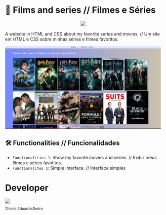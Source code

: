# 🎥 Films and series // Filmes e Séries
<p align="center">
<img loading="lazy" src="http://img.shields.io/static/v1?label=STATUS&message=UNDER%20DEVELOPMENT&color=GREEN&style=for-the-badge"/>
</p>

 A website in HTML and CSS about my favorite series and movies. // Um site em HTML e CSS sobre  minhas séries e filmes favoritos.

 ![Filmes Preview](Series.png)

 ## 🛠️ Functionalities // Funcionalidades
- `Functionalities 1`: Show my favorite movies and series. // Exibir meus filmes e séries favotitos.
- `Functionalites 1`: Simple interface. // Interface simples 

 # Developer
 [<img loading="lazy" src="https://avatars.githubusercontent.com/u/89024257?v=4" width=115><br><sub>Thales Eduardo Pedro</sub>](https://github.com/thales32k)
